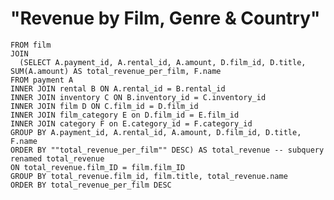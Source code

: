 # "Revenue by Film, Genre & Country"

``` SELECT DISTINCT total_revenue.film_id, film.title,SUM(total_revenue.amount) AS total_revenue_per_film, total_revenue.name AS name_of_genre
FROM film
JOIN
  (SELECT A.payment_id, A.rental_id, A.amount, D.film_id, D.title, SUM(A.amount) AS total_revenue_per_film, F.name
FROM payment A
INNER JOIN rental B ON A.rental_id = B.rental_id
INNER JOIN inventory C ON B.inventory_id = C.inventory_id
INNER JOIN film D ON C.film_id = D.film_id
INNER JOIN film_category E on D.film_id = E.film_id
INNER JOIN category F on E.category_id = F.category_id
GROUP BY A.payment_id, A.rental_id, A.amount, D.film_id, D.title, F.name
ORDER BY ""total_revenue_per_film"" DESC) AS total_revenue -- subquery renamed total_revenue 
ON total_revenue.film_ID = film.film_ID
GROUP BY total_revenue.film_id, film.title, total_revenue.name
ORDER BY total_revenue_per_film DESC
```